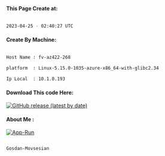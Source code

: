 
   
#### This Page Create at:

```bash

2023-04-25 - 02:40:27 UTC

```

#### Create By Machine:

```bash

Host Name : fv-az422-268

platform  : Linux-5.15.0-1035-azure-x86_64-with-glibc2.34

Ip Local  : 10.1.0.193

```
#### Download This code Here:

[![GitHub release (latest by date)](https://img.shields.io/github/v/release/Gosdan-Movsesian/Gosdan?style=for-the-badge&label=Download)](https://github.com/Gosdan-Movsesian/Gosdan/releases) 

</p> 

#### About Me :

[![App-Run](https://github.com/Gosdan-Movsesian/Gosdan/actions/workflows/App-Run.yml/badge.svg)](https://github.com/Gosdan-Movsesian/Gosdan/actions/workflows/App-Run.yml)

```bash

Gosdan-Movsesian

```

